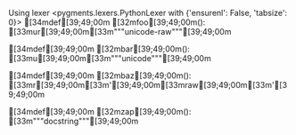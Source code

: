 Using lexer <pygments.lexers.PythonLexer with {'ensurenl': False, 'tabsize': 0}>
[34mdef[39;49;00m [32mfoo[39;49;00m():
    [33mur[39;49;00m[33m"""unicode-raw"""[39;49;00m

[34mdef[39;49;00m [32mbar[39;49;00m():
    [33mu[39;49;00m[33m"""unicode"""[39;49;00m

[34mdef[39;49;00m [32mbaz[39;49;00m():
    [33mr[39;49;00m[33m'[39;49;00m[33mraw[39;49;00m[33m'[39;49;00m

[34mdef[39;49;00m [32mzap[39;49;00m():
    [33m"""docstring"""[39;49;00m
